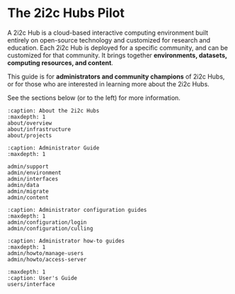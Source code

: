 # The 2i2c Hubs Pilot

A 2i2c Hub is a cloud-based interactive computing environment built entirely on open-source technology and customized for research and education.
Each 2i2c Hub is deployed for a specific community, and can be customized for that community.
It brings together **environments, datasets, computing resources, and content**.

This guide is for **administrators and community champions** of 2i2c Hubs, or for those who are interested in learning more about the 2i2c Hubs.

See the sections below (or to the left) for more information.


```{toctree}
:caption: About the 2i2c Hubs
:maxdepth: 1
about/overview
about/infrastructure
about/projects
```

```{toctree}
:caption: Administrator Guide
:maxdepth: 1

admin/support
admin/environment
admin/interfaces
admin/data
admin/migrate
admin/content
```

```{toctree}
:caption: Administrator configuration guides
:maxdepth: 1
admin/configuration/login
admin/configuration/culling
```

```{toctree}
:caption: Administrator how-to guides
:maxdepth: 1
admin/howto/manage-users
admin/howto/access-server
```

```{toctree}
:maxdepth: 1
:caption: User's Guide
users/interface
```